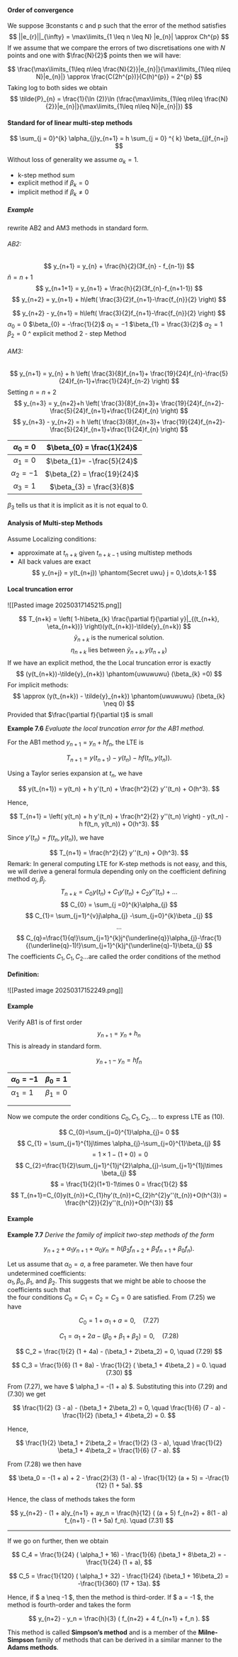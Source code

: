 #### Order of convergence

We suppose $\exists \text{constants c and p}$ such that the error of the method satisfies
$$
||e_{r}||_{\infty} = \max\limits_{1 \leq n \leq N} |e_{n}| \approx Ch^{p}
$$
If we assume that we compare the errors of two discretisations one with $N$ points and one with  $\frac{N}{2}$ points then we will have:

$$
\frac{\max\limits_{1\leq n\leq \frac{N}{2}}|e_{n}|}{\max\limits_{1\leq n\leq N}|e_{n}|} \approx \frac{C(2h^{p})}{C(h)^{p}} = 2^{p}
$$
Taking log to both sides we obtain
$$
\tilde{P}_{n} = \frac{1}{\ln (2)}\ln (\frac{\max\limits_{1\leq n\leq \frac{N}{2}}|e_{n}|}{\max\limits_{1\leq n\leq N}|e_{n}|})
$$
#### Standard for of linear multi-step methods

$$
\sum_{j = 0}^{k} \alpha_{j}y_{n+1} = h \sum_{j = 0} ^{ k} \beta_{j}f_{n+j}
$$

Without loss of generality we assume $\alpha_{k} = 1$.

- k-step method $\text{sum}$
- explicit method $\text{if } \beta_{k} = 0$
- implicit method $\text{if } \beta_{k} \neq 0$

##### Example

rewrite AB2 and AM3 methods in standard form.

###### AB2:

$$
y_{n+1} = y_{n} + \frac{h}{2}(3f_{n} - f_{n-1})
$$
$\tilde{n} = n+1$
$$
y_{n+1+1} = y_{n+1} + \frac{h}{2}(3f_{n}-f_{n+1-1})
$$
$$
y_{n+2} = y_{n+1} + h\left( \frac{3}{2}f_{n+1}-\frac{f_{n}}{2} \right)
$$

$$
y_{n+2} - y_{n+1} = h\left( \frac{3}{2}f_{n+1}-\frac{f_{n}}{2} \right)
$$
$\alpha_{0} = 0$     $\beta_{0} = -\frac{1}{2}$
$\alpha_{1} = -1$   $\beta_{1} = \frac{3}{2}$
$\alpha_{2} = 1$    $\beta_{2} = 0$
         ^ explicit method
         2 - step Method
###### AM3:

$$
y_{n+1} = y_{n} + h \left(  \frac{3}{8}f_{n+1}+ \frac{19}{24}f_{n}-\frac{5}{24}f_{n-1}+\frac{1}{24}f_{n-2} \right)
$$
Setting $n = n+2$
$$
y_{n+3} = y_{n+2}+h \left(  \frac{3}{8}f_{n+3}+ \frac{19}{24}f_{n+2}-\frac{5}{24}f_{n+1}+\frac{1}{24}f_{n} \right)
$$
$$
y_{n+3} - y_{n+2} = h \left(  \frac{3}{8}f_{n+3}+ \frac{19}{24}f_{n+2}-\frac{5}{24}f_{n+1}+\frac{1}{24}f_{n} \right)
$$

|  $\alpha_{0}=0$   | $\beta_{0} = \frac{1}{24}$  |
| :---------------: | :-------------------------: |
| $\alpha_{1} = 0$  | $\beta_{1}= -\frac{5}{24}$  |
| $\alpha_{2} = -1$ | $\beta_{2} = \frac{19}{24}$ |
| $\alpha_{3} = 1$  |  $\beta_{3} = \frac{3}{8}$  |
$\beta_{3}$ tells us that it is implicit as it is not equal to $0$.

#### Analysis of Multi-step Methods

Assume Localizing conditions:
- $\text{approximate at }t_{n+k} \text{ given } t_{n+k-1} \text{ using multistep methods }$
- All back values are exact $$
y_{n+j} = y(t_{n+j}) \phantom{Secret uwu} j = 0,\dots,k-1
$$
#### Local truncation error

![[Pasted image 20250317145215.png]]

$$
T_{n+k} = \left( 1-h\beta_{k} \frac{\partial f}{\partial y}|_{(t_{n+k}, \eta_{n+k})} \right)(y(t_{n+k})-\tilde{y}_{n+k})
$$
$$
\tilde{y}_{n+k} \text{ is the numerical solution.}
$$
$$
\eta_{n+k} \text{ lies between } \tilde{y}_{n+k}, y(t_{n+k})
$$
If we have an explicit method, the the Local truncation error is exactly
$$
(y(t_{n+k})-\tilde{y}_{n+k}) \phantom{uwuwuwu} (\beta_{k} =0)
$$
For implicit methods:
$$
\approx (y(t_{n+k}) - \tilde{y}_{n+k}) \phantom{uwuwuwu} (\beta_{k} \neq 0)
$$
Provided that $\frac{\partial f}{\partial t}$ is small

**Example 7.6** *Evaluate the local truncation error for the AB1 method.*

For the AB1 method $y_{n+1} = y_n + h f_n$, the LTE is  

$$
T_{n+1} = y(t_{n+1}) - y(t_n) - h f(t_n, y(t_n)).
$$

Using a Taylor series expansion at $t_n$, we have  

$$
y(t_{n+1}) = y(t_n) + h y'(t_n) + \frac{h^2}{2} y''(t_n) + O(h^3).
$$

Hence,  

$$
T_{n+1} = \left( y(t_n) + h y'(t_n) + \frac{h^2}{2} y''(t_n) \right) - y(t_n) - h f(t_n, y(t_n)) + O(h^3).
$$

Since $y'(t_n) = f(t_n, y(t_n))$, we have  

$$
T_{n+1} = \frac{h^2}{2} y''(t_n) + O(h^3).
$$
Remark: In general computing LTE for K-step methods is not easy, and this, we will derive a general formula depending only on the coefficient defining method $\alpha_{j}, \beta_{j}$.$$
T_{n+k} = C_{0}y(t_{n}) + C_{1}y'(t_{n})+C_{2}y''(t_{n})+\dots
$$
$$
C_{0} = \sum_{j =0}^{k}\alpha_{j}
$$
$$
C_{1}= \sum_{j=1}^{v}j\alpha_{j} -\sum_{j=0}^{k}\beta _{j}
$$ 
$$
\dots
$$
$$
C_{q}=\frac{1}{q!}\sum_{j=1}^{k}j^{\underline{q}}\alpha_{j}-\frac{1}{(\underline{q}-1)!}\sum_{j=1}^{k}j^{\underline{q}-1}\beta_{j}
$$
The coefficients $C_{1},C_{1},C_{2}\dots$are called the order conditions of the method

#### Definition:

![[Pasted image 20250317152249.png]]

#### Example

Verify AB1 is of first order 
$$
y_{n+1} = y_{n}+h_{n}
$$
This is already in standard form.

$$
y_{n+1}-y_{n} = hf_{n}
$$

| $\alpha_{0} = -1$ | $\beta_{0}=1$ |
| ----------------- | ------------- |
| $\alpha_{1}=1$    | $\beta_{1}=0$ |
|                   |               |
|                   |               |
Now we compute the order conditions $C_{0},C_{1},C_{2},\dots$ to express LTE as $(10)$.

$$
C_{0}=\sum_{j=0}^{1}\alpha_{j}= 0
$$
$$
C_{1} = \sum_{j=1}^{1}j\times \alpha_{j}-\sum_{j=0}^{1}\beta_{j}
$$
$$
= 1 \times 1 - (1+0) = 0
$$
$$
C_{2}=\frac{1}{2}\sum_{j=1}^{1}j^{2}\alpha_{j}-\sum_{j=1}^{1}j\times \beta_{j}
$$
$$
= \frac{1}{2}(1+1)-1\times 0 = \frac{1}{2}
$$
$$
T_{n+1}=C_{0}y(t_{n})+C_{1}hy'(t_{n})+C_{2}h^{2}y''(t_{n})+O(h^{3}) = \frac{h^{2}}{2}y''(t_{n})+O(h^{3})
$$

#### Example

**Example 7.7** *Derive the family of implicit two-step methods of the form*  

$$
y_{n+2} + \alpha_1 y_{n+1} + \alpha_0 y_n = h(\beta_2 f_{n+2} + \beta_1 f_{n+1} + \beta_0 f_n).
$$

Let us assume that $\alpha_0 = a$, a free parameter. We then have four undetermined coefficients:  
$\alpha_1, \beta_0, \beta_1$, and $\beta_2$. This suggests that we might be able to choose the coefficients such that  
the four conditions $C_0 = C_1 = C_2 = C_3 = 0$ are satisfied. From (7.25) we have  

$$
C_0 = 1 + \alpha_1 + a = 0, \quad (7.27)
$$

$$
C_1 = \alpha_1 + 2a - (\beta_0 + \beta_1 + \beta_2) = 0, \quad (7.28)
$$

$$
C_2 = \frac{1}{2} (1 + 4a) - (\beta_1 + 2\beta_2) = 0, \quad (7.29)
$$

$$
C_3 = \frac{1}{6} (1 + 8a) - \frac{1}{2} ( \beta_1 + 4\beta_2 ) = 0. \quad (7.30)
$$

From (7.27), we have $ \alpha_1 = -(1 + a) $. Substituting this into (7.29) and (7.30) we get  

$$
\frac{1}{2} (3 - a) - (\beta_1 + 2\beta_2) = 0, \quad \frac{1}{6} (7 - a) - \frac{1}{2} (\beta_1 + 4\beta_2) = 0.
$$

Hence,  

$$
\frac{1}{2} \beta_1 + 2\beta_2 = \frac{1}{2} (3 - a), \quad \frac{1}{2} \beta_1 + 4\beta_2 = \frac{1}{6} (7 - a).
$$

From (7.28) we then have  

$$
\beta_0 = -(1 + a) + 2 - \frac{2}{3} (1 - a) - \frac{1}{12} (a + 5) = -\frac{1}{12} (1 + 5a).
$$

Hence, the class of methods takes the form  

$$
y_{n+2} - (1 + a)y_{n+1} + ay_n = \frac{h}{12} ( (a + 5) f_{n+2} + 8(1 - a) f_{n+1} - (1 + 5a) f_n). \quad (7.31)
$$

---

If we go on further, then we obtain  

$$
C_4 = \frac{1}{24} ( \alpha_1 + 16) - \frac{1}{6} (\beta_1 + 8\beta_2) = -\frac{1}{24} (1 + a),
$$

$$
C_5 = \frac{1}{120} ( \alpha_1 + 32) - \frac{1}{24} (\beta_1 + 16\beta_2) = -\frac{1}{360} (17 + 13a).
$$

Hence, if $ a \neq -1 $, then the method is third-order. If $ a = -1 $, the method is fourth-order and takes the form  

$$
y_{n+2} - y_n = \frac{h}{3} ( f_{n+2} + 4 f_{n+1} + f_n ).
$$

This method is called **Simpson’s method** and is a member of the **Milne-Simpson** family of methods that can be derived in a similar manner to the **Adams methods**.
